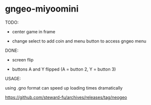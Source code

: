 # gngeo-miyoomini

TODO:

* center game in frame

* change select to add coin and menu button to access gngeo menu

DONE:

* screen flip

* buttons A and Y flipped (A = button 2, Y = button 3)


USAGE:

using .gno format can speed up loading times dramatically

https://github.com/steward-fu/archives/releases/tag/neogeo
